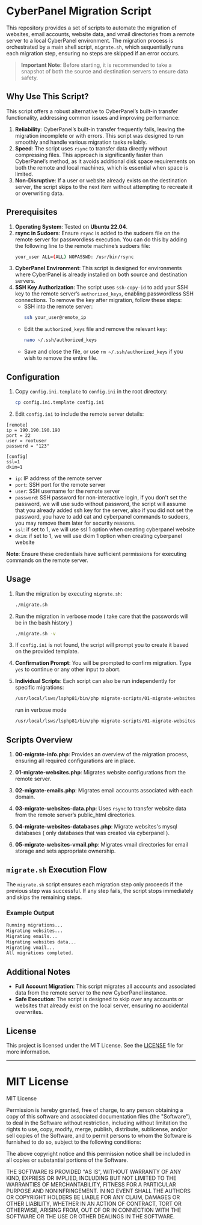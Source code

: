 # CyberPanel Migration Script

This repository provides a set of scripts to automate the migration of websites, email accounts, website data, and vmail directories from a remote server to a local CyberPanel environment. The migration process is orchestrated by a main shell script, `migrate.sh`, which sequentially runs each migration step, ensuring no steps are skipped if an error occurs.

> **Important Note**: Before starting, it is recommended to take a snapshot of both the source and destination servers to ensure data safety.

## Why Use This Script?

This script offers a robust alternative to CyberPanel’s built-in transfer functionality, addressing common issues and improving performance:
1. **Reliability**: CyberPanel’s built-in transfer frequently fails, leaving the migration incomplete or with errors. This script was designed to run smoothly and handle various migration tasks reliably.
2. **Speed**: The script uses `rsync` to transfer data directly without compressing files. This approach is significantly faster than CyberPanel’s method, as it avoids additional disk space requirements on both the remote and local machines, which is essential when space is limited.
3. **Non-Disruptive**: If a user or website already exists on the destination server, the script skips to the next item without attempting to recreate it or overwriting data.

## Prerequisites

1. **Operating System**: Tested on **Ubuntu 22.04**.
2. **rsync in Sudoers**: Ensure `rsync` is added to the sudoers file on the remote server for passwordless execution. You can do this by adding the following line to the remote machine’s sudoers file:
   ```bash
   your_user ALL=(ALL) NOPASSWD: /usr/bin/rsync
   ```
3. **CyberPanel Environment**: This script is designed for environments where CyberPanel is already installed on both source and destination servers.
4. **SSH Key Authorization**: The script uses `ssh-copy-id` to add your SSH key to the remote server’s `authorized_keys`, enabling passwordless SSH connections. To remove the key after migration, follow these steps:
   - SSH into the remote server:
     ```bash
     ssh your_user@remote_ip
     ```
   - Edit the `authorized_keys` file and remove the relevant key:
     ```bash
     nano ~/.ssh/authorized_keys
     ```
   - Save and close the file, or use `rm ~/.ssh/authorized_keys` if you wish to remove the entire file.

## Configuration

1. Copy `config.ini.template` to `config.ini` in the root directory:
    ```bash
    cp config.ini.template config.ini
    ```
2. Edit `config.ini` to include the remote server details:
```
[remote]
ip = 190.190.190.190
port = 22
user = rootuser
password = "123"

[config]
ssl=1
dkim=1
```
   - `ip`: IP address of the remote server
   - `port`: SSH port for the remote server
   - `user`: SSH username for the remote server
   - `password`: SSH password for non-interactive login, if you don't set the password, we will use sudo without password, the script will assume that you already added ssh key for the server, also if you did not set the password, you have to add cat and cyberpanel commands to sudoers, you may remove them later for security reasons.
   - `ssl`: if set to 1, we will use ssl 1 option when creating cyberpanel website
   - `dkim`: if set to 1, we will use dkim 1 option when creating cyberpanel website

   **Note**: Ensure these credentials have sufficient permissions for executing commands on the remote server.

## Usage

1. Run the migration by executing `migrate.sh`:
    ```bash
    ./migrate.sh
    ```
2. Run the migration in verbose mode ( take care that the passwords will be in the bash history )
    ```bash
    ./migrate.sh -v
    ```

3. If `config.ini` is not found, the script will prompt you to create it based on the provided template.

4. **Confirmation Prompt**: You will be prompted to confirm migration. Type `yes` to continue or any other input to abort.

5. **Individual Scripts**: Each script can also be run independently for specific migrations:
    ```bash
    /usr/local/lsws/lsphp81/bin/php migrate-scripts/01-migrate-websites.php
    ```
    run in verbose mode
    ```bash
    /usr/local/lsws/lsphp81/bin/php migrate-scripts/01-migrate-websites.php -v
    ```
## Scripts Overview

1. **00-migrate-info.php**: Provides an overview of the migration process, ensuring all required configurations are in place.

2. **01-migrate-websites.php**: Migrates website configurations from the remote server.

3. **02-migrate-emails.php**: Migrates email accounts associated with each domain.

4. **03-migrate-websites-data.php**: Uses `rsync` to transfer website data from the remote server’s public_html directories.

5. **04-migrate-websites-databases.php**: Migrate websites's mysql databases ( only databases that was created via cyberpanel ).

6. **05-migrate-websites-vmail.php**: Migrates vmail directories for email storage and sets appropriate ownership.

## `migrate.sh` Execution Flow

The `migrate.sh` script ensures each migration step only proceeds if the previous step was successful. If any step fails, the script stops immediately and skips the remaining steps.

### Example Output

```bash
Running migrations...
Migrating websites...
Migrating emails...
Migrating websites data...
Migrating vmail...
All migrations completed.
```

## Additional Notes

- **Full Account Migration**: This script migrates all accounts and associated data from the remote server to the new CyberPanel instance.
- **Safe Execution**: The script is designed to skip over any accounts or websites that already exist on the local server, ensuring no accidental overwrites.

## License

This project is licensed under the MIT License. See the [LICENSE](LICENSE) file for more information.

---

# MIT License

MIT License

Permission is hereby granted, free of charge, to any person obtaining a copy
of this software and associated documentation files (the "Software"), to deal
in the Software without restriction, including without limitation the rights
to use, copy, modify, merge, publish, distribute, sublicense, and/or sell
copies of the Software, and to permit persons to whom the Software is
furnished to do so, subject to the following conditions:

The above copyright notice and this permission notice shall be included in all
copies or substantial portions of the Software.

THE SOFTWARE IS PROVIDED "AS IS", WITHOUT WARRANTY OF ANY KIND, EXPRESS OR
IMPLIED, INCLUDING BUT NOT LIMITED TO THE WARRANTIES OF MERCHANTABILITY,
FITNESS FOR A PARTICULAR PURPOSE AND NONINFRINGEMENT. IN NO EVENT SHALL THE
AUTHORS OR COPYRIGHT HOLDERS BE LIABLE FOR ANY CLAIM, DAMAGES OR OTHER
LIABILITY, WHETHER IN AN ACTION OF CONTRACT, TORT OR OTHERWISE, ARISING FROM,
OUT OF OR IN CONNECTION WITH THE SOFTWARE OR THE USE OR OTHER DEALINGS IN THE
SOFTWARE.
